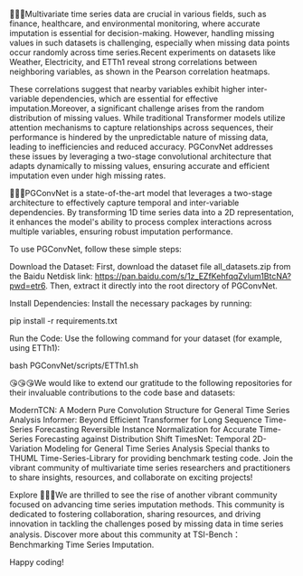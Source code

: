 🧸🧸🧸Multivariate time series data are crucial in various fields, such as finance, healthcare, and environmental monitoring, where accurate imputation is essential for decision-making.
However, handling missing values in such datasets is challenging, especially when missing data points occur randomly across time series.Recent experiments on datasets like Weather, Electricity, and ETTh1 reveal strong correlations between neighboring variables, as shown in the Pearson correlation heatmaps.

These correlations suggest that nearby variables exhibit higher inter-variable dependencies, which are essential for effective imputation.Moreover, a significant challenge arises from the random distribution of missing values.
While traditional Transformer models utilize attention mechanisms to capture relationships across sequences, their performance is hindered by the unpredictable nature of missing data, leading to inefficiencies and reduced accuracy. 
PGConvNet addresses these issues by leveraging a two-stage convolutional architecture that adapts dynamically to missing values, ensuring accurate and efficient imputation even under high missing rates.


🔎🔎🔎PGConvNet is a state-of-the-art model that leverages a two-stage architecture to effectively capture temporal and inter-variable dependencies.
By transforming 1D time series data into a 2D representation, it enhances the model's ability to process complex interactions across multiple variables, ensuring robust imputation performance.


To use PGConvNet, follow these simple steps:

Download the Dataset: First, download the dataset file all_datasets.zip from the Baidu Netdisk link: https://pan.baidu.com/s/1z_EZfKehfqqZvlum1BtcNA?pwd=etr6. Then, extract it directly into the root directory of PGConvNet.

Install Dependencies: Install the necessary packages by running:

pip install -r requirements.txt

Run the Code: Use the following command for your dataset (for example, using ETTh1):

bash PGConvNet/scripts/ETTh1.sh


😘😘😘We would like to extend our gratitude to the following repositories for their invaluable contributions to the code base and datasets:

ModernTCN: A Modern Pure Convolution Structure for General Time Series Analysis
Informer: Beyond Efficient Transformer for Long Sequence Time-Series Forecasting
Reversible Instance Normalization for Accurate Time-Series Forecasting against Distribution Shift
TimesNet: Temporal 2D-Variation Modeling for General Time Series Analysis Special thanks to THUML Time-Series-Library for providing benchmark testing code. Join the vibrant community of multivariate time series researchers and practitioners to share insights, resources, and collaborate on exciting projects!

Explore
👏👏👏We are thrilled to see the rise of another vibrant community focused on advancing time series imputation methods. This community is dedicated to fostering collaboration, sharing resources, and driving innovation in tackling the challenges posed by missing data in time series analysis. Discover more about this community at TSI-Bench： Benchmarking Time Series Imputation.

Happy coding!
